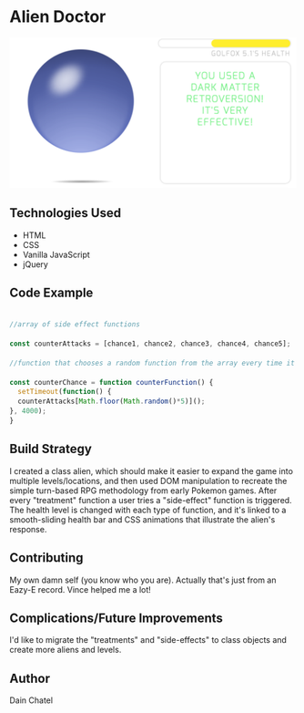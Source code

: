 # Alien Doctor


![Alien Doctor](assets/snap.png)

## Technologies Used
- HTML
- CSS
- Vanilla JavaScript
- jQuery

## Code Example

```javascript

//array of side effect functions

const counterAttacks = [chance1, chance2, chance3, chance4, chance5];

//function that chooses a random function from the array every time it is triggered ( after each user turn)

const counterChance = function counterFunction() {
  setTimeout(function() {
  counterAttacks[Math.floor(Math.random()*5)]();
}, 4000);
}

```

## Build Strategy

I created a class alien, which should make it easier to expand the game into multiple levels/locations, and then used DOM manipulation to recreate the simple turn-based RPG methodology from early Pokemon games. After every "treatment" function a user tries a "side-effect" function is triggered. The health level is changed with each type of function, and it's linked to a smooth-sliding health bar and CSS animations that illustrate the alien's response. 

## Contributing 

My own damn self (you know who you are). Actually that's just from an Eazy-E record. Vince helped me a lot!

## Complications/Future Improvements

I'd like to migrate the "treatments" and "side-effects" to class objects and create more aliens and levels. 

## Author

Dain Chatel 
